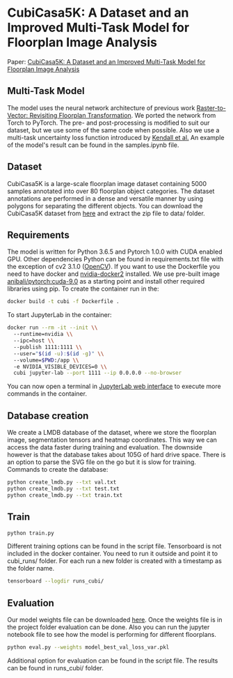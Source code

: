 # CubiCasa5K: A Dataset and an Improved Multi-Task Model for Floorplan Image Analysis

Paper: [CubiCasa5K: A Dataset and an Improved Multi-Task Model for Floorplan Image Analysis](https://arxiv.org/abs/1904.01920v1)

## Multi-Task Model
The model uses the neural network architecture of previous work [Raster-to-Vector: Revisiting Floorplan Transformation](https://github.com/art-programmer/FloorplanTransformation). We ported the network from Torch to PyTorch. The pre- and post-processing is modified to suit our dataset, but we use some of the same code when possible. Also we use a multi-task uncertainty loss function introduced by [Kendall et al.](https://arxiv.org/abs/1705.07115) An example of the model's result can be found in the samples.ipynb file.

## Dataset
CubiCasa5K is a large-scale floorplan image dataset containing 5000 samples annotated into over 80 floorplan object categories. The dataset annotations are performed in a dense and versatile manner by using polygons for separating the different objects. You can download the CubiCasa5K dataset from [here](https://zenodo.org/record/2613548) and extract the zip file to data/ folder.

## Requirements
The model is written for Python 3.6.5 and Pytorch 1.0.0 with CUDA enabled GPU. Other dependencies Python can be found in requirements.txt file with the exception of cv2 3.1.0 ([OpenCV](https://opencv.org/)). If you want to use the Dockerfile you need to have docker and [nvidia-docker2](https://github.com/NVIDIA/nvidia-docker) installed. We use pre-built image [anibali/pytorch:cuda-9.0](https://github.com/anibali/docker-pytorch) as a starting point and install other required libraries using pip. To create the container run in the:
```bash
docker build -t cubi -f Dockerfile .
```
To start JupyterLab in the container:
```bash
docker run --rm -it --init \\
  --runtime=nvidia \\
  --ipc=host \\
  --publish 1111:1111 \\
  --user="$(id -u):$(id -g)" \\
  --volume=$PWD:/app \\
  -e NVIDIA_VISIBLE_DEVICES=0 \\
  cubi jupyter-lab --port 1111 --ip 0.0.0.0 --no-browser
```
You can now open a terminal in [JupyterLab web interface](http://localhost:1111) to execute more commands in the container.

## Database creation
We create a LMDB database of the dataset, where we store the floorplan image, segmentation tensors and heatmap coordinates. This way we can access the data faster during training and evaluation. The downside however is that the database takes about 105G of hard drive space. There is an option to parse the SVG file on the go but it is slow for training.
Commands to create the database:
```bash
python create_lmdb.py --txt val.txt
python create_lmdb.py --txt test.txt
python create_lmdb.py --txt train.txt
```

## Train
```bash
python train.py
```
Different training options can be found in the script file. Tensorboard is not included in the docker container. You need to run it outside and point it to cubi_runs/ folder. For each run a new folder is created with a timestamp as the folder name.
```bash
tensorboard --logdir runs_cubi/
```
## Evaluation
Our model weights file can be downloaded [here](https://drive.google.com/file/d/1gRB7ez1e4H7a9Y09lLqRuna0luZO5VRK/view?usp=sharing). Once the weights file is in the project folder evaluation can be done. Also you can run the jupyter notebook file to see how the model is performing for different floorplans.
```bash
python eval.py --weights model_best_val_loss_var.pkl
```
Additional option for evaluation can be found in the script file. The results can be found in runs_cubi/ folder. 
